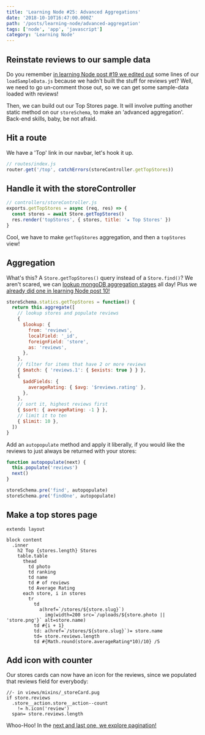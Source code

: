 ```yaml
---
title: 'Learning Node #25: Advanced Aggregations'
date: '2018-10-10T16:47:00.000Z'
path: '/posts/learning-node/advanced-aggregation'
tags: ['node', 'app', 'javascript']
category: 'Learning Node'
---
```


## Reinstate reviews to our sample data

Do you remember [in learning Node post #19 we edited out](/posts/learning-node/ajax-search-1) some lines of our `loadSampleData.js` because we hadn't built the stuff for reviews yet? Well, we need to go un-comment those out, so we can get some sample-data loaded with reviews!

Then, we can build out our Top Stores page. It will involve putting another static method on our `storeSchema`, to make an 'advanced aggregation'. Back-end skills, baby, be not afraid.

## Hit a route

We have a 'Top' link in our navbar, let's hook it up.

```js
// routes/index.js
router.get('/top', catchErrors(storeController.getTopStores))
```

## Handle it with the storeController

```js
// controllers/storeController.js
exports.getTopStores = async (req, res) => {
  const stores = await Store.getTopStores()
  res.render('topStores', { stores, title: '★ Top Stores' })
}
```

Cool, we have to make `getTopStores` aggregation, and then a `topStores` view!

## Aggregation

What's this? A `Store.getTopStores()` query instead of a `Store.find()`?
We aren't scared, we can [lookup mongoDB aggregation stages](https://docs.mongodb.com/manual/reference/operator/aggregation/lookup/) all day! Plus we [already did one in learning Node post 10!](/posts/learning-node/custom-mongo-aggregations)

```js
storeSchema.statics.getTopStores = function() {
  return this.aggregate([
    // lookup stores and populate reviews
    {
      $lookup: {
        from: 'reviews',
        localField: '_id',
        foreignField: 'store',
        as: 'reviews',
      },
    },
    // filter for items that have 2 or more reviews
    { $match: { 'reviews.1': { $exists: true } } },
    {
      $addFields: {
        averageRating: { $avg: '$reviews.rating' },
      },
    },
    // sort it, highest reviews first
    { $sort: { averageRating: -1 } },
    // limit it to ten
    { $limit: 10 },
  ])
}
```

Add an `autopopulate` method and apply it liberally, if you would like the reviews to just always be returned with your stores:

```js
function autopopulate(next) {
  this.populate('reviews')
  next()
}

storeSchema.pre('find', autopopulate)
storeSchema.pre('findOne', autopopulate)
```

## Make a top stores page

```pug
extends layout

block content
  .inner
    h2 Top {stores.length} Stores
    table.table
      thead
        td photo
        td ranking
        td name
        td # of reviews
        td Average Rating
      each store, i in stores
        tr
          td
            a(href=`/stores/${store.slug}`)
              img(width=200 src=`/uploads/${store.photo || 'store.png'}` alt=store.name)
          td #{i + 1}
          td: a(href=`/stores/${store.slug}`)= store.name
          td= store.reviews.length
          td #{Math.round(store.averageRating*10)/10} /5
```

## Add icon with counter

Our stores cards can now have an icon for the reviews, since we populated that reviews field for everybody:

```pug
//- in views/mixins/_storeCard.pug
if store.reviews
  .store__action.store__action--count
    != h.icon('review')
  span= store.reviews.length
```

Whoo-Hoo! In the [next and last one, we explore pagination!](/posts/learning-node/pagination)
